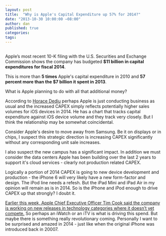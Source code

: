 ```yaml
---
layout: post
title:  "Why is Apple's Capital Expenditure up 57% for 2014?"
date: "2013-10-30 10:00:00 −08:00"
author: dan
published: true
categories:
tags:
---
```


<img class="lazy img-rounded img-responsive" src="data:image/gif;base64,R0lGODlhAQABAIABAP///wAAACwAAAAAAQABAAACAkQBADs=" alt="Apple's Campus" data-src="/assets/img/iSpaceship.jpg">

Apple’s most recent 10-K filing with the U.S. Securities and Exchange Commission shows the company has budgeted **$11 billion in capital expenditures for fiscal 2014**.

This is more than **5 times** Apple's capital expenditure in 2010 and **57 percent more than the $7 billion it spent in 2013**.

What is Apple planning to do with all that additional money?
<!-- more -->
According to [Horace Dediu](http://www.asymco.com/2013/10/30/how-many-ios-devices-will-be-produced-in-the-next-12-months/) perhaps Apple is just conducting business as usual and the increased CAPEX simply reflects potentially higher sales volumes for iOS devices in 2014.  He has a chart that tracks capital expenditure against iOS device volume and they track very closely.  But I think the relationship may be somewhat coincidental.

Consider Apple's desire to move away from Samsung. Be it on displays or in chips, I suspect this strategic direction is increasing CAPEX significantly without any corresponding unit sale increases.

I also suspect the new campus has a significant impact. In addition we must consider the data centers Apple has been building over the last 2 years to support it's cloud services - clearly not production related CAPEX.

Logically a portion of 2014 CAPEX is going to new device development and production - the iPhone 6 will very likely have a new form-factor and design.  The iPod line needs a refesh.  But the iPad Mini and iPad Air in my opinion will remain as is in 2014.  So is the iPhone and iPod enough to drive CAPEX up that strongly?  I doubt it.

[Earlier this week, Apple Chief Executive Officer Tim Cook said the company is working on new releases in technology categories where it doesn’t yet compete.](http://www.bloomberg.com/news/2013-10-30/apple-s-capital-spending-to-rise-to-11-billion-for-fiscal-2014.html)  So perhaps an iWatch or an iTV is what is driving this spend.  But maybe there is something really revolutionary coming.  Personally I want to be surprised and amazed in 2014 - just like when the original iPhone was introduced back in 20007.
